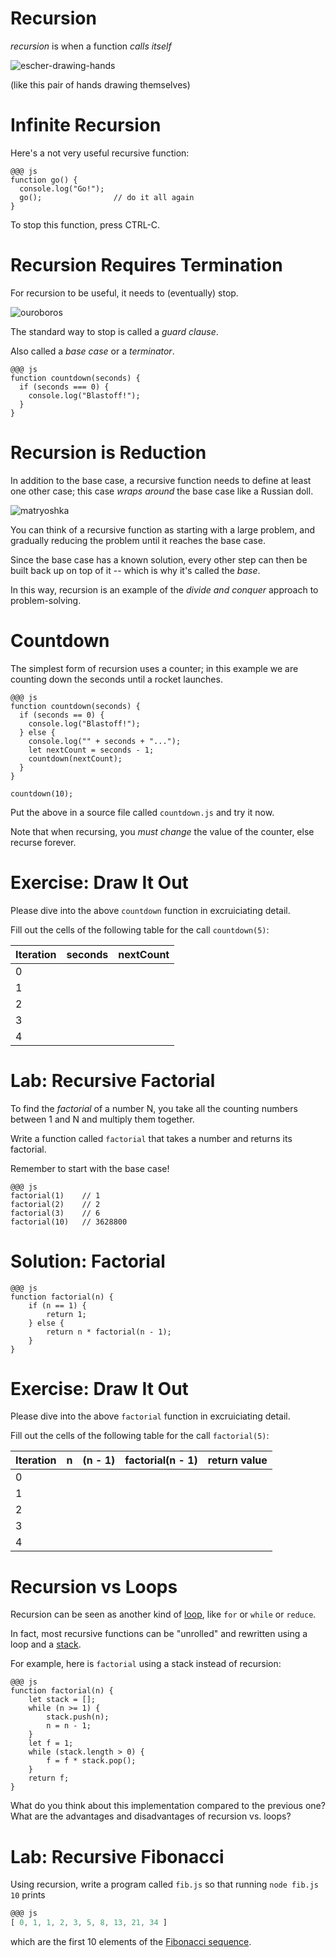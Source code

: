 # Recursion

*recursion* is when a function *calls itself*

![escher-drawing-hands](../images/escher-drawing-hands.jpg)

(like this pair of hands drawing themselves)

# Infinite Recursion

Here's a not very useful recursive function:

    @@@ js
    function go() {
      console.log("Go!");
      go();                // do it all again
    }

To stop this function, press CTRL-C.

# Recursion Requires Termination

For recursion to be useful, it needs to (eventually) stop.

![ouroboros](../images/ouroboros.jpg)

The standard way to stop is called a *guard clause*.

Also called a *base case* or a *terminator*.

    @@@ js
    function countdown(seconds) {
      if (seconds === 0) {
        console.log("Blastoff!");
      }
    }


# Recursion is Reduction

In addition to the base case, a recursive function needs to define at least one other case; this case *wraps around* the base case like a Russian doll.

![matryoshka](../images/matryoshka.jpg)

You can think of a recursive function as starting with a large problem, and gradually reducing the problem until it reaches the base case.

Since the base case has a known solution, every other step can then be built back up on top of it -- which is why it's called the *base*.

In this way, recursion is an example of the *divide and conquer* approach to problem-solving.

# Countdown

The simplest form of recursion uses a counter; in this example we are counting down the seconds until a rocket launches.

    @@@ js
    function countdown(seconds) {
      if (seconds == 0) {
        console.log("Blastoff!");
      } else {
        console.log("" + seconds + "...");
        let nextCount = seconds - 1;
        countdown(nextCount);
      }
    }

    countdown(10);

Put the above in a source file called `countdown.js` and try it now. 

Note that when recursing, you *must change* the value of the counter, else recurse forever.

# Exercise: Draw It Out

Please dive into the above `countdown` function in excruiciating detail.

Fill out the cells of the following table for the call `countdown(5)`:

| Iteration | seconds | nextCount |
|---|---|---|
| 0 |   |   |
| 1 |   |   |
| 2 |   |   |
| 3 |   |   |
| 4 |   |   |


# Lab: Recursive Factorial

To find the *factorial* of a number N, you take all the counting numbers between 1 and N and multiply them together. 

Write a function called `factorial` that takes a number and returns its factorial.

Remember to start with the base case!

    @@@ js
    factorial(1)    // 1
    factorial(2)    // 2
    factorial(3)    // 6
    factorial(10)   // 3628800
   
   
# Solution: Factorial

    @@@ js
    function factorial(n) {
        if (n == 1) {
            return 1;
        } else {
            return n * factorial(n - 1);
        }
    }

# Exercise: Draw It Out

Please dive into the above `factorial` function in excruiciating detail.

Fill out the cells of the following table for the call `factorial(5)`:

| Iteration | n | (n - 1) | factorial(n - 1) | return value |
|---|---|---|---|---|
| 0 |   |   |   |   |
| 1 |   |   |   |   |
| 2 |   |   |   |   |
| 3 |   |   |   |   |
| 4 |   |   |   |   |

# Recursion vs Loops

Recursion can be seen as another kind of [loop](loops), like `for` or `while` or `reduce`.

In fact, most recursive functions can be "unrolled" and rewritten using a loop and a [stack](stacks).

For example, here is `factorial` using a stack instead of recursion:

    @@@ js
    function factorial(n) {
        let stack = [];
        while (n >= 1) {
            stack.push(n);
            n = n - 1;
        }
        let f = 1;
        while (stack.length > 0) {
            f = f * stack.pop();
        }
        return f;
    } 

What do you think about this implementation compared to the previous one? What are the advantages and disadvantages of recursion vs. loops?

# Lab: Recursive Fibonacci

Using recursion, write a program called `fib.js` so that running `node fib.js 10` prints

```js
@@@ js
[ 0, 1, 1, 2, 3, 5, 8, 13, 21, 34 ]
```

which are the first 10 elements of the [Fibonacci sequence](https://en.wikipedia.org/wiki/Fibonacci_number).


